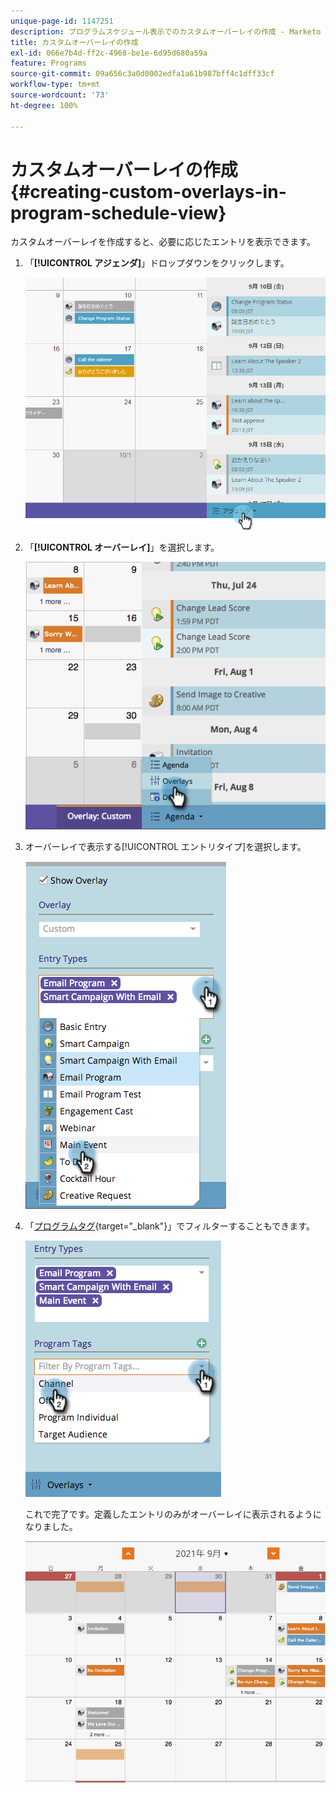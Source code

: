 ```yaml
---
unique-page-id: 1147251
description: プログラムスケジュール表示でのカスタムオーバーレイの作成 - Marketo ドキュメント - 製品ドキュメント
title: カスタムオーバーレイの作成
exl-id: 066e7b4d-ff2c-4968-be1e-6d95d680a59a
feature: Programs
source-git-commit: 09a656c3a0d0002edfa1a61b987bff4c1dff33cf
workflow-type: tm+mt
source-wordcount: '73'
ht-degree: 100%

---
```


# カスタムオーバーレイの作成 {#creating-custom-overlays-in-program-schedule-view}

カスタムオーバーレイを作成すると、必要に応じたエントリを表示できます。

1. 「**[!UICONTROL アジェンダ]**」ドロップダウンをクリックします。

   ![](assets/image2014-9-24-10-3a20-3a11.png)

1. 「**[!UICONTROL オーバーレイ]**」を選択します。

   ![](assets/image2014-9-24-10-3a20-3a17.png)

1. オーバーレイで表示する[!UICONTROL エントリタイプ]を選択します。

   ![](assets/image2014-9-24-10-3a20-3a26.png)

1. 「[プログラムタグ](/help/marketo/product-docs/core-marketo-concepts/programs/working-with-programs/use-tags-in-a-program.md){target="_blank"}」でフィルターすることもできます。

   ![](assets/image2014-9-24-10-3a20-3a32.png)

   これで完了です。定義したエントリのみがオーバーレイに表示されるようになりました。

   ![](assets/image2014-9-24-10-3a20-3a37.png)
